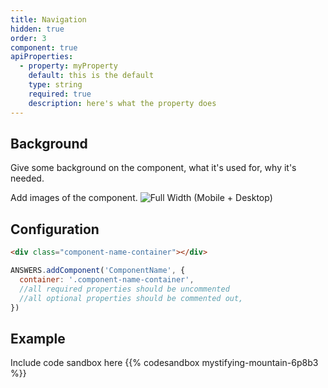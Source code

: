 ```yaml
---
title: Navigation
hidden: true
order: 3
component: true
apiProperties:
  - property: myProperty
    default: this is the default
    type: string
    required: true
    description: here's what the property does
---
```



## Background

Give some background on the component, what it's used for, why it's needed.

Add images of the component. 
![Full Width (Mobile + Desktop)](/img/docs/nav-full-width.png)

## Configuration

```html
<div class="component-name-container"></div>
```

```js
ANSWERS.addComponent('ComponentName', {
  container: '.component-name-container',
  //all required properties should be uncommented
  //all optional properties should be commented out,
})
```

## Example
Include code sandbox here
{{% codesandbox mystifying-mountain-6p8b3 %}}

